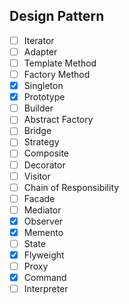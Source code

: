 ## Design Pattern

- [ ] Iterator
- [ ] Adapter
- [ ] Template Method
- [ ] Factory Method
- [x] Singleton
- [x] Prototype
- [ ] Builder
- [ ] Abstract Factory
- [ ] Bridge
- [ ] Strategy
- [ ] Composite
- [ ] Decorator
- [ ] Visitor
- [ ] Chain of Responsibility
- [ ] Facade
- [ ] Mediator
- [x] Observer
- [x] Memento
- [ ] State
- [x] Flyweight
- [ ] Proxy
- [x] Command
- [ ] Interpreter
